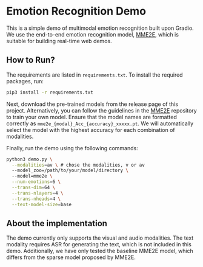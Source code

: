 # Emotion Recognition Demo

This is a simple demo of multimodal emotion recognition built upon Gradio. 
We use the end-to-end emotion recognition model, [MME2E](https://github.com/wenliangdai/Multimodal-End2end-Sparse), which is suitable for building real-time web demos.

## How to Run?

The requirements are listed in `requirements.txt`. To install the required packages, run:

```bash
pip3 install -r requirements.txt
```

Next, download the pre-trained models from the release page of this project. Alternatively, you can follow the guidelines in the [MME2E](https://github.com/wenliangdai/Multimodal-End2end-Sparse) repository to train your own model. Ensure that the model names are formatted correctly as `mme2e_{modal}_Acc_{accuracy}_xxxxx.pt`. We will automatically select the model with the highest accuracy for each combination of modalities.

Finally, run the demo using the following commands:

```bash
python3 demo.py \
  --modalities=av \ # chose the modalities, v or av
  --model_zoo=/path/to/your/model/directory \ 
  --model=mme2e \
  --num-emotions=6 \
  --trans-dim=64 \
  --trans-nlayers=4 \
  --trans-nheads=4 \
  --text-model-size=base
```

## About the implementation

The demo currently only supports the visual and audio modalities. The text modality requires ASR for generating the text, which is not included in this demo. Additionally, we have only tested the baseline MME2E model, which differs from the sparse model proposed by MME2E.

